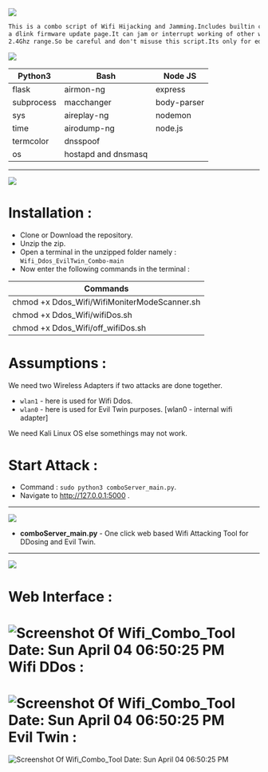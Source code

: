 <img src="https://via.placeholder.com/1270x120/0d1117/fffff?text=Wifi+DDos+EvilTwin+Combo" />

```html
This is a combo script of Wifi Hijacking and Jamming.Includes builtin captive portal with
a dlink firmware update page.It can jam or interrupt working of other wireless networks in
2.4Ghz range.So be careful and don't misuse this script.Its only for education purpose.
```
<img src="https://via.placeholder.com/1000x100/0d1117/BFFF00?text=Tools+and+Modules+used" />

| Python3  | Bash | Node JS |
| ------------- | ------------- | -------- |
| flask | airmon-ng | express |
| subprocess | macchanger | body-parser |
| sys  | aireplay-ng | nodemon |
| time | airodump-ng | node.js |
| termcolor | dnsspoof |   |
| os | hostapd and dnsmasq  |   |

-------------------------------------------------------------------------------------------------------------------------------------------------
<img src="https://via.placeholder.com/1270x120/0d1117/BFFF00?text=INSTALLATIONS and CONFIGURATION" />

Installation :
=============
* Clone or Download the repository.
* Unzip the zip.
* Open a terminal in the unzipped folder namely : `Wifi_Ddos_EvilTwin_Combo-main`
* Now enter the following commands in the terminal :

| Commands  |
| ------------- |
| chmod +x Ddos_Wifi/WifiMoniterModeScanner.sh |
| chmod +x Ddos_Wifi/wifiDos.sh |
| chmod +x Ddos_Wifi/off_wifiDos.sh |

Assumptions :
===========

We need two Wireless Adapters if two attacks are done together.
* `wlan1` - here is used for Wifi Ddos.
* `wlan0` - here is used for Evil Twin purposes. [wlan0 - internal wifi adapter]

We need Kali Linux OS else somethings may not work.

Start Attack :
============

* Command : `sudo python3 comboServer_main.py`.
* Navigate to http://127.0.0.1:5000 .

-------------------------------------------------------------------------------------------------------------------------------------------------
<img src="https://via.placeholder.com/1270x120/0d1117/BFFF00?text=FUNCTIONALITIES" />

* **comboServer_main.py** - One click web based Wifi Attacking Tool for DDosing and Evil Twin.
------------------------------------------------------------------------------------------------------------------------------------------------

<img src="https://via.placeholder.com/1270x120/0d1117/BFFF00?text=SCREENSHOT+OF+THE+SCRIPT" />

Web Interface :
==============
![Screenshot Of Wifi_Combo_Tool Date: Sun April 04 06:50:25 PM](https://i.imgur.com/K7a7CEN.png)
Wifi DDos :
==============
![Screenshot Of Wifi_Combo_Tool Date: Sun April 04 06:50:25 PM](https://i.imgur.com/Iv4gHJ7.png)
Evil Twin :
==============
![Screenshot Of Wifi_Combo_Tool Date: Sun April 04 06:50:25 PM](https://i.imgur.com/NX4riD3.png)
